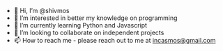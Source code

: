 - 👋 Hi, I’m @shivmos
- 👀 I’m interested in better my knowledge on programming
- 🌱 I’m currently learning Python and Javascript
- 💞️ I’m looking to collaborate on independent projects
- 📫 How to reach me - please reach out to me at incasmos@gmail.com


